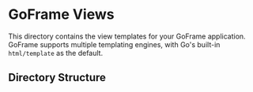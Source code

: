 # GoFrame Views

This directory contains the view templates for your GoFrame application. GoFrame supports multiple templating engines, with Go's built-in `html/template` as the default.

## Directory Structure

